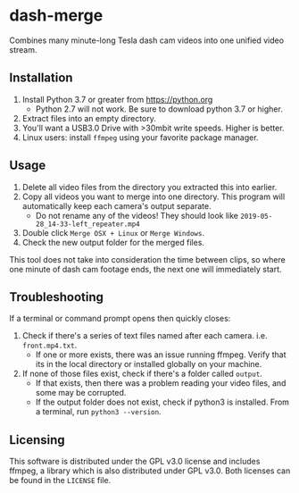 # dash-merge
Combines many minute-long Tesla dash cam videos into one unified video stream.

## Installation

1. Install Python 3.7 or greater from https://python.org
	* Python 2.7 will not work. Be sure to download python 3.7 or higher.
2. Extract files into an empty directory.
3. You'll want a USB3.0 Drive with >30mbit write speeds. Higher is better.
4. Linux users: install `ffmpeg` using your favorite package manager.

## Usage

1. Delete all video files from the directory you extracted this into earlier.
2. Copy all videos you want to merge into one directory. This program will automatically keep each camera's output separate.
	* Do not rename any of the videos! They should look like `2019-05-28_14-33-left_repeater.mp4`
3. Double click `Merge OSX + Linux` or `Merge Windows`.
4. Check the new output folder for the merged files.

This tool does not take into consideration the time between clips, so where one minute of dash cam footage ends, the
next one will immediately start.

## Troubleshooting

If a terminal or command prompt opens then quickly closes:
1. Check if there's a series of text files named after each camera. i.e. `front.mp4.txt`.
	* If one or more exists, there was an issue running ffmpeg. Verify that its in the local directory or installed globally on your machine.
2. If none of those files exist, check if there's a folder called `output`.
	* If that exists, then there was a problem reading your video files, and some may be corrupted.
	* If the output folder does not exist, check if python3 is installed. From a terminal, run `python3 --version`.

## Licensing

This software is distributed under the GPL v3.0 license and includes ffmpeg, a library which is also distributed under
GPL v3.0. Both licenses can be found in the `LICENSE` file.
